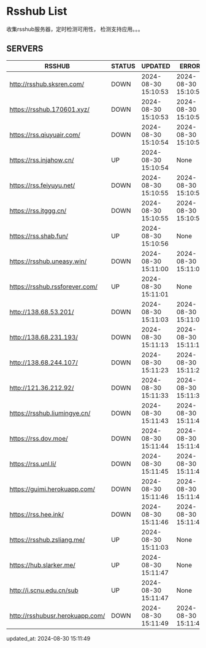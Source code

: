 # Rsshub List

收集rsshub服务器，定时检测可用性， 检测支持应用。。。


## SERVERS

|  RSSHUB   | STATUS  | UPDATED  | ERROR  | TWITTER |  
|  ----  | ----  | ----  | ----  | ---- |  
| http://rsshub.sksren.com/ | DOWN | 2024-08-30 15:10:53 | 2024-08-30 15:10:53 |  
| https://rsshub.170601.xyz/ | DOWN | 2024-08-30 15:10:53 | 2024-08-30 15:10:53 |  
| https://rss.qiuyuair.com/ | DOWN | 2024-08-30 15:10:54 | 2024-08-30 15:10:54 |  
| https://rss.injahow.cn/ | UP | 2024-08-30 15:10:54 | None ||  
| https://rss.feiyuyu.net/ | DOWN | 2024-08-30 15:10:55 | 2024-08-30 15:10:55 |  
| https://rss.itggg.cn/ | DOWN | 2024-08-30 15:10:55 | 2024-08-30 15:10:55 |  
| https://rss.shab.fun/ | UP | 2024-08-30 15:10:56 | None ||  
| https://rsshub.uneasy.win/ | DOWN | 2024-08-30 15:11:00 | 2024-08-30 15:11:00 |  
| https://rsshub.rssforever.com/ | UP | 2024-08-30 15:11:01 | None ||  
| http://138.68.53.201/ | DOWN | 2024-08-30 15:11:03 | 2024-08-30 15:11:03 |  
| http://138.68.231.193/ | DOWN | 2024-08-30 15:11:13 | 2024-08-30 15:11:13 |  
| http://138.68.244.107/ | DOWN | 2024-08-30 15:11:23 | 2024-08-30 15:11:23 |  
| http://121.36.212.92/ | DOWN | 2024-08-30 15:11:33 | 2024-08-30 15:11:33 |  
| https://rsshub.liumingye.cn/ | DOWN | 2024-08-30 15:11:43 | 2024-08-30 15:11:43 |  
| https://rss.dov.moe/ | DOWN | 2024-08-30 15:11:44 | 2024-08-30 15:11:44 |  
| https://rss.unl.li/ | DOWN | 2024-08-30 15:11:45 | 2024-08-30 15:11:45 |  
| https://guimi.herokuapp.com/ | DOWN | 2024-08-30 15:11:46 | 2024-08-30 15:11:46 |  
| https://rss.hee.ink/ | DOWN | 2024-08-30 15:11:46 | 2024-08-30 15:11:46 |  
| https://rsshub.zsliang.me/ | UP | 2024-08-30 15:11:03 | None |OK|  
| https://hub.slarker.me/ | UP | 2024-08-30 15:11:47 | None ||  
| http://i.scnu.edu.cn/sub | UP | 2024-08-30 15:11:47 | None ||  
| http://rsshubusr.herokuapp.com/ | DOWN | 2024-08-30 15:11:49 | 2024-08-30 15:11:49 |  
  

updated_at: 2024-08-30 15:11:49  

